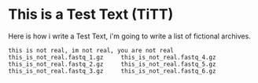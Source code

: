 
 # This is a Test Text (TiTT)

Here is how i write a Test Text, i'm going to write a list of fictional archives.
````
this is not real, im not real, you are not real
this_is_not_real.fastq_1.gz		this_is_not_real.fastq_4.gz
this_is_not_real.fastq_2.gz		this_is_not_real.fastq_5.gz
this_is_not_real.fastq_3.gz		this_is_not_real.fastq_6.gz
````